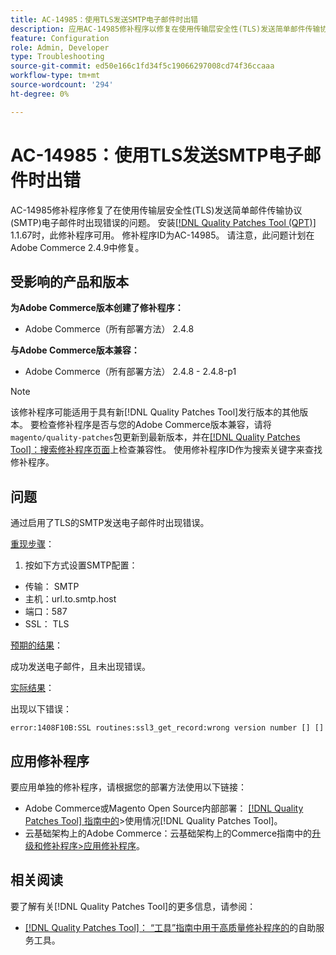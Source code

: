 ```yaml
---
title: AC-14985：使用TLS发送SMTP电子邮件时出错
description: 应用AC-14985修补程序以修复在使用传输层安全性(TLS)发送简单邮件传输协议(SMTP)电子邮件时出现错误的Adobe Commerce问题。
feature: Configuration
role: Admin, Developer
type: Troubleshooting
source-git-commit: ed50e166c1fd34f5c19066297008cd74f36ccaaa
workflow-type: tm+mt
source-wordcount: '294'
ht-degree: 0%

---
```



# AC-14985：使用TLS发送SMTP电子邮件时出错

AC-14985修补程序修复了在使用传输层安全性(TLS)发送简单邮件传输协议(SMTP)电子邮件时出现错误的问题。 安装[[!DNL Quality Patches Tool (QPT)]](/help/tools/quality-patches-tool/quality-patches-tool-to-self-serve-quality-patches.md) 1.1.67时，此修补程序可用。 修补程序ID为AC-14985。 请注意，此问题计划在Adobe Commerce 2.4.9中修复。

## 受影响的产品和版本

**为Adobe Commerce版本创建了修补程序：**

* Adobe Commerce（所有部署方法） 2.4.8

**与Adobe Commerce版本兼容：**

* Adobe Commerce（所有部署方法） 2.4.8 - 2.4.8-p1

>[!NOTE]
>
>该修补程序可能适用于具有新[!DNL Quality Patches Tool]发行版本的其他版本。 要检查修补程序是否与您的Adobe Commerce版本兼容，请将`magento/quality-patches`包更新到最新版本，并在[[!DNL Quality Patches Tool]：搜索修补程序页面](https://experienceleague.adobe.com/tools/commerce-quality-patches/index.html)上检查兼容性。 使用修补程序ID作为搜索关键字来查找修补程序。

## 问题

通过启用了TLS的SMTP发送电子邮件时出现错误。

<u>重现步骤</u>：

1. 按如下方式设置SMTP配置：
* 传输： SMTP
* 主机：url.to.smtp.host
* 端口：587
* SSL： TLS

<u>预期的结果</u>：

成功发送电子邮件，且未出现错误。

<u>实际结果</u>：

出现以下错误：

```
error:1408F10B:SSL routines:ssl3_get_record:wrong version number [] []
```

## 应用修补程序

要应用单独的修补程序，请根据您的部署方法使用以下链接：

* Adobe Commerce或Magento Open Source内部部署： [[!DNL Quality Patches Tool] 指南中的](/help/tools/quality-patches-tool/usage.md)>使用情况[!DNL Quality Patches Tool]。
* 云基础架构上的Adobe Commerce：云基础架构上的Commerce指南中的[升级和修补程序>应用修补程序](https://experienceleague.adobe.com/docs/commerce-cloud-service/user-guide/develop/upgrade/apply-patches.html)。

## 相关阅读

要了解有关[!DNL Quality Patches Tool]的更多信息，请参阅：

* [[!DNL Quality Patches Tool]： “工具”指南中用于高质量修补程序的](/help/tools/quality-patches-tool/quality-patches-tool-to-self-serve-quality-patches.md)的自助服务工具。
